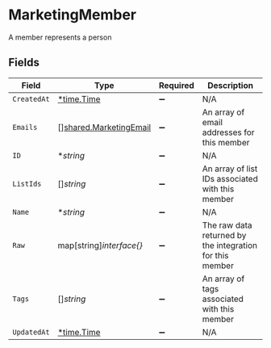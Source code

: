 # MarketingMember

A member represents a person


## Fields

| Field                                                                   | Type                                                                    | Required                                                                | Description                                                             |
| ----------------------------------------------------------------------- | ----------------------------------------------------------------------- | ----------------------------------------------------------------------- | ----------------------------------------------------------------------- |
| `CreatedAt`                                                             | [*time.Time](https://pkg.go.dev/time#Time)                              | :heavy_minus_sign:                                                      | N/A                                                                     |
| `Emails`                                                                | [][shared.MarketingEmail](../../../pkg/models/shared/marketingemail.md) | :heavy_minus_sign:                                                      | An array of email addresses for this member                             |
| `ID`                                                                    | **string*                                                               | :heavy_minus_sign:                                                      | N/A                                                                     |
| `ListIds`                                                               | []*string*                                                              | :heavy_minus_sign:                                                      | An array of list IDs associated with this member                        |
| `Name`                                                                  | **string*                                                               | :heavy_minus_sign:                                                      | N/A                                                                     |
| `Raw`                                                                   | map[string]*interface{}*                                                | :heavy_minus_sign:                                                      | The raw data returned by the integration for this member                |
| `Tags`                                                                  | []*string*                                                              | :heavy_minus_sign:                                                      | An array of tags associated with this member                            |
| `UpdatedAt`                                                             | [*time.Time](https://pkg.go.dev/time#Time)                              | :heavy_minus_sign:                                                      | N/A                                                                     |